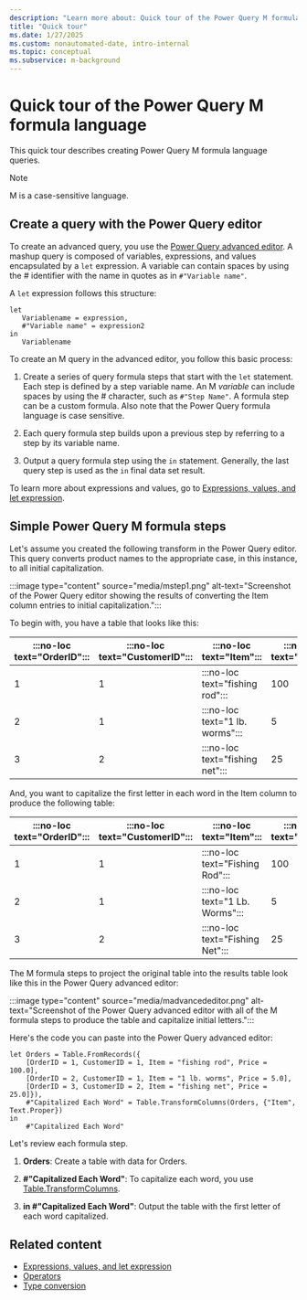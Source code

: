 ```yaml
---
description: "Learn more about: Quick tour of the Power Query M formula language"
title: "Quick tour"
ms.date: 1/27/2025
ms.custom: nonautomated-date, intro-internal
ms.topic: conceptual
ms.subservice: m-background
---
```

# Quick tour of the Power Query M formula language

This quick tour describes creating Power Query M formula language queries.

> [!NOTE]
> M is a case-sensitive language.

## Create a query with the Power Query editor

To create an advanced query, you use the [Power Query advanced editor](/power-query/power-query-ui#the-advanced-editor). A mashup query is composed of variables, expressions, and values encapsulated by a `let` expression. A variable can contain spaces by using the # identifier with the name in quotes as in `#"Variable name"`.

A `let` expression follows this structure:

```powerquery-m
let
   Variablename = expression,
   #"Variable name" = expression2
in
   Variablename
```  

To create an M query in the advanced editor, you follow this basic process:

1. Create a series of query formula steps that start with the `let` statement. Each step is defined by a step variable name. An M _variable_ can include spaces by using the # character, such as `#"Step Name"`. A formula step can be a custom formula. Also note that the Power Query formula language is case sensitive.

2. Each query formula step builds upon a previous step by referring to a step by its variable name.

3. Output a query formula step using the `in` statement. Generally, the last query step is used as the `in` final data set result.

To learn more about expressions and values, go to [Expressions, values, and let expression](expressions-values-and-let-expression.md).

## Simple Power Query M formula steps

Let's assume you created the following transform in the Power Query editor. This query converts product names to the appropriate case, in this instance, to all initial capitalization.

:::image type="content" source="media/mstep1.png" alt-text="Screenshot of the Power Query editor showing the results of converting the Item column entries to initial capitalization.":::

To begin with, you have a table that looks like this:

|:::no-loc text="OrderID":::|:::no-loc text="CustomerID":::|:::no-loc text="Item":::|:::no-loc text="Price":::|
|-----------|--------------|--------|---------|
|1|1|:::no-loc text="fishing rod":::|100|
|2|1|:::no-loc text="1 lb. worms":::|5|
|3|2|:::no-loc text="fishing net":::|25|

And, you want to capitalize the first letter in each word in the Item column to produce the following table:

|:::no-loc text="OrderID":::|:::no-loc text="CustomerID":::|:::no-loc text="Item":::|:::no-loc text="Price":::|
|-----------|--------------|--------|---------|
|1|1|:::no-loc text="Fishing Rod":::|100|
|2|1|:::no-loc text="1 Lb. Worms":::|5|
|3|2|:::no-loc text="Fishing Net":::|25|

The M formula steps to project the original table into the results table look like this in the Power Query advanced editor:

:::image type="content" source="media/madvancededitor.png" alt-text="Screenshot of the Power Query advanced editor with all of the M formula steps to produce the table and capitalize initial letters.":::

Here's the code you can paste into the Power Query advanced editor:

```powerquery-m
let Orders = Table.FromRecords({
    [OrderID = 1, CustomerID = 1, Item = "fishing rod", Price = 100.0],
    [OrderID = 2, CustomerID = 1, Item = "1 lb. worms", Price = 5.0],
    [OrderID = 3, CustomerID = 2, Item = "fishing net", Price = 25.0]}),
    #"Capitalized Each Word" = Table.TransformColumns(Orders, {"Item", Text.Proper})
in
    #"Capitalized Each Word"
```

Let's review each formula step.

1. **Orders**: Create a table with data for Orders.

2. **#"Capitalized Each Word"**: To capitalize each word, you use [Table.TransformColumns](table-transformcolumns.md).

3. **in #"Capitalized Each Word"**: Output the table with the first letter of each word capitalized.  
  
## Related content

* [Expressions, values, and let expression](expressions-values-and-let-expression.md)
* [Operators](operators.md)
* [Type conversion](type-conversion.md)
